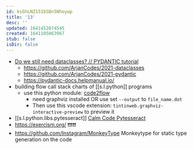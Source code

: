 ```yaml
---
id: ksGhLNZ151bSBn5Nhoywp
title: '13'
desc: ''
updated: 1641452074545
created: 1641105063967
stub: false
isDir: false
---
```


- [Do we still need dataclasses? // PYDANTIC tutorial][1]
  - <https://github.com/ArjanCodes/2021-dataclasses>
  - <https://github.com/ArjanCodes/2021-pydantic>
  - <https://pydantic-docs.helpmanual.io/>
- building flow call stack charts of [[s.l.python]] programs
  - use this python module: [code2flow][2]
    - need graphviz installed OR use set `--output` to `file_name.dot` 
    - Then use this vscode extension: `tintinweb.graphviz-interactive-preview` to preview it
- [[s.l.python.libs.pytesseract]] [Calm Code Pytesseract][3]
- <https://exercism.org/> ❗❗❗❗❗
- <https://github.com/Instagram/MonkeyType> Monkeytype for static type generation on the code

[1]: https://youtu.be/Vj-iU-8_xLs
[2]: https://github.com/scottrogowski/code2flow
[3]: https://calmcode.io/shorts/pytesseract.py.html
